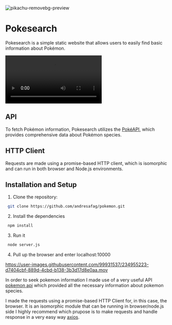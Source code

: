 ![pikachu-removebg-preview](https://github.com/user-attachments/assets/ef7dddd4-0783-4258-8a4b-8a17798f379f)

# Pokesearch

Pokesearch is a simple static website that allows users to easily find basic information about Pokémon.

![Pokesearch Demo](https://user-images.githubusercontent.com/99931537/234955223-d7404cbf-889d-4cbd-b138-3b3d17d8e0aa.mov)

## API

To fetch Pokémon information, Pokesearch utilizes the [PokéAPI](https://pokeapi.co), which provides comprehensive data about Pokémon species.

## HTTP Client

Requests are made using a promise-based HTTP client, which is isomorphic and can run in both browser and Node.js environments.

## Installation and Setup

1. Clone the repository:
  ```sh
   git clone https://github.com/andresafag/pokemon.git
   ```
2. Install the dependencies
  ```sh
   npm install
   ```
3. Run it 
  ```sh
   node server.js
   ```
4. Pull up the browser and enter localhost:10000
   
https://user-images.githubusercontent.com/99931537/234955223-d7404cbf-889d-4cbd-b138-3b3d17d8e0aa.mov


In order to seek pokemon information I made use of a very useful API [pokemon api](https://pokeapi.co) which provided all the necessary information about pokemon species.

I made the requests using a promise-based HTTP Client for, in this case, the browser. It is an isomorphic module that can be running in browser/node.js side I highly recommend which prupose is to make requests and handle response in a very easy way [axios](https://axios-http.com/docs/intro).
